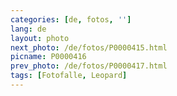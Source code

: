 ```yaml
---
categories: [de, fotos, '']
lang: de
layout: photo
next_photo: /de/fotos/P0000415.html
picname: P0000416
prev_photo: /de/fotos/P0000417.html
tags: [Fotofalle, Leopard]
---
```

